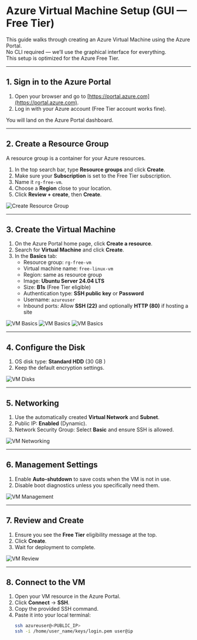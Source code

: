 # Azure Virtual Machine Setup (GUI — Free Tier)

This guide walks through creating an Azure Virtual Machine using the Azure Portal.  
No CLI required — we’ll use the graphical interface for everything.  
This setup is optimized for the Azure Free Tier.

---

## 1. Sign in to the Azure Portal
1. Open your browser and go to [https://portal.azure.com](https://portal.azure.com).
2. Log in with your Azure account (Free Tier account works fine).

You will land on the Azure Portal dashboard.

---

## 2. Create a Resource Group
A resource group is a container for your Azure resources.

1. In the top search bar, type **Resource groups** and click **Create**.
2. Make sure your **Subscription** is set to the Free Tier subscription.
3. Name it `rg-free-vm`.
4. Choose a **Region** close to your location.
5. Click **Review + create**, then **Create**.

![Create Resource Group](screenshots/create_resource_group.png)

---

## 3. Create the Virtual Machine
1. On the Azure Portal home page, click **Create a resource**.
2. Search for **Virtual Machine** and click **Create**.
3. In the **Basics** tab:
   - Resource group: `rg-free-vm`
   - Virtual machine name: `free-linux-vm`
   - Region: same as resource group
   - Image: **Ubuntu Server 24.04 LTS**
   - Size: **B1s** (Free Tier eligible)
   - Authentication type: **SSH public key** or **Password**
   - Username: `azureuser`
   - Inbound ports: Allow **SSH (22)** and optionally **HTTP (80)** if hosting a site

![VM Basics](screenshots/vm_basics1.png)
![VM Basics](screenshots/vm_basics2.png)
![VM Basics](screenshots/vm_basics3.png)

---

## 4. Configure the Disk
1. OS disk type: **Standard HDD** (30 GB )
2. Keep the default encryption settings.

![VM Disks](screenshots/vm_disks.png)

---

## 5. Networking
1. Use the automatically created **Virtual Network** and **Subnet**.
2. Public IP: **Enabled** (Dynamic).
3. Network Security Group: Select **Basic** and ensure SSH is allowed.

![VM Networking](screenshots/vm_networking.png)

---

## 6. Management Settings
1. Enable **Auto-shutdown** to save costs when the VM is not in use.
2. Disable boot diagnostics unless you specifically need them.

![VM Management](screenshots/vm_management.png)

---

## 7. Review and Create
1. Ensure you see the **Free Tier** eligibility message at the top.
2. Click **Create**.
3. Wait for deployment to complete.

![VM Review](screenshots/vm_review.png)

---

## 8. Connect to the VM
1. Open your VM resource in the Azure Portal.
2. Click **Connect** → **SSH**.
3. Copy the provided SSH command.
4. Paste it into your local terminal:
   ```bash
   ssh azureuser@<PUBLIC_IP>
   ssh -i /home/user_name/keys/login.pem user@ip
   
